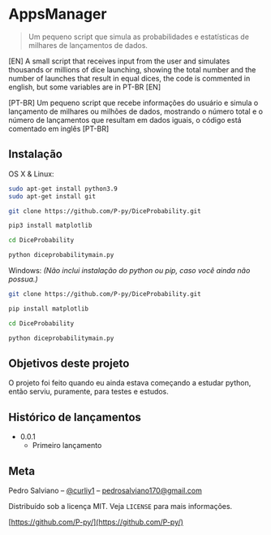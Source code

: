 # AppsManager
> Um pequeno script que simula as probabilidades e estatísticas de milhares de lançamentos de dados.

[EN] A small script that receives input from the user and simulates thousands or millions of dice launching, showing the total number and the number of launches that result in equal dices, the code is commented in english, but some variables are in PT-BR [EN]

[PT-BR] Um pequeno script que recebe informações do usuário e simula o lançamento de milhares ou milhões de dados, mostrando o número total e o número de lançamentos que resultam em dados iguais, o código está comentado em inglês [PT-BR]

## Instalação

OS X & Linux:

```sh
sudo apt-get install python3.9
sudo apt-get install git

git clone https://github.com/P-py/DiceProbability.git

pip3 install matplotlib

cd DiceProbability

python diceprobabilitymain.py
```

Windows:
*(Não inclui instalação do python ou pip, caso você ainda não possua.)*

```sh
git clone https://github.com/P-py/DiceProbability.git

pip install matplotlib

cd DiceProbability

python diceprobabilitymain.py
```

## Objetivos deste projeto
O projeto foi feito quando eu ainda estava começando a estudar python, então serviu, puramente, para testes e estudos.

## Histórico de lançamentos

* 0.0.1
  * Primeiro lançamento

## Meta

Pedro Salviano – [@curliy1](https://twitter.com/curliy1) – pedrosalviano170@gmail.com

Distribuído sob a licença MIT. Veja `LICENSE` para mais informações.

[https://github.com/P-py/](https://github.com/P-py/)
